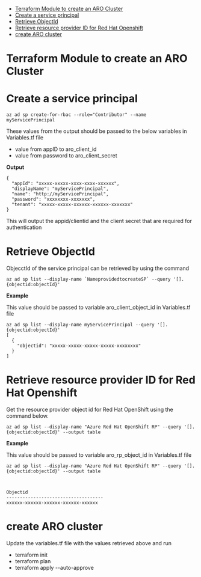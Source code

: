 - [Terraform Module to create an ARO Cluster](#terraform-module-to-create-an-aro-cluster)
- [Create a service principal](#create-a-service-principal)
- [Retrieve ObjectId](#retrieve-objectid)
- [Retrieve resource provider ID for Red Hat Openshift](#retrieve-resource-provider-id-for-red-hat-openshift)
- [create ARO cluster](#create-aro-cluster)

# Terraform Module to create an ARO Cluster

# Create a service principal

```
az ad sp create-for-rbac --role="Contributor" --name myServicePrincipal
```

These values from the output should be passed to the below variables in Variables.tf file

- value from appID to aro_client_id
- value from password to aro_client_secret

**Output**

```
{
  "appId": "xxxxx-xxxxx-xxxx-xxxx-xxxxxx", 
  "displayName": "myServicePrincipal",     
  "name": "http://myServicePrincipal",
  "password": "xxxxxxxx-xxxxxxx",          
  "tenant": "xxxxx-xxxxx-xxxxxx-xxxxxx-xxxxxxx" 
}
```

This will output the appid/clientid and the client secret that are required for authentication

# Retrieve ObjectId

ObjecctId of the service principal can be retrieved by using the command

```
az ad sp list --display-name `NameprovidedtocreateSP` --query '[].{objectid:objectId}'
```

**Example**

This value should be passed to variable aro_client_object_id in Variables.tf file

```
az ad sp list --display-name myServicePrincipal --query '[].{objectid:objectId}' 
[
  {
    "objectid": "xxxxx-xxxxx-xxxxx-xxxxx-xxxxxxxx"  
  }
]
```

# Retrieve resource provider ID for Red Hat Openshift
Get the resource provider object id for Red Hat OpenShift using the command below.

```
az ad sp list --display-name "Azure Red Hat OpenShift RP" --query '[].{objectid:objectId}' --output table
```

**Example**

This value should be passed to variable aro_rp_object_id in Variables.tf file

```
az ad sp list --display-name "Azure Red Hat OpenShift RP" --query '[].{objectid:objectId}' --output table



Objectid
------------------------------------
xxxxxx-xxxxxx-xxxxxx-xxxxxx-xxxxxx  
```

# create ARO cluster

Update the variables.tf file with the values retrieved above and run

- terraform init
- terraform plan
- terraform apply --auto-approve



